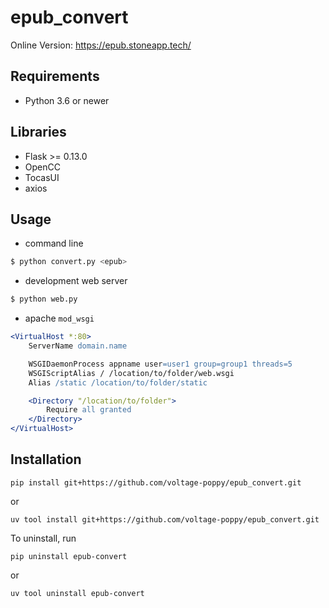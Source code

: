 # epub_convert
Online Version: https://epub.stoneapp.tech/

## Requirements
- Python 3.6 or newer

## Libraries
- Flask >= 0.13.0
- OpenCC
- TocasUI
- axios

## Usage
- command line
```bash
$ python convert.py <epub>
```

- development web server
```bash
$ python web.py
```

- apache `mod_wsgi`
```apache
<VirtualHost *:80>
    ServerName domain.name

    WSGIDaemonProcess appname user=user1 group=group1 threads=5
    WSGIScriptAlias / /location/to/folder/web.wsgi
    Alias /static /location/to/folder/static

    <Directory "/location/to/folder">
        Require all granted
    </Directory>
</VirtualHost>
```

## Installation


```shell
pip install git+https://github.com/voltage-poppy/epub_convert.git
```

or
```shell
uv tool install git+https://github.com/voltage-poppy/epub_convert.git
```

To uninstall, run
```
pip uninstall epub-convert
```

or 
```
uv tool uninstall epub-convert
```
